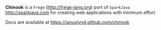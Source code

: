 **Chinook** is a `Frege` (http://frege-lang.org) port of
  `SparkJava` http://sparkjava.com for creating web applications with
  minimum effort.

Docs are available at https://januslynd.github.com/chinook
